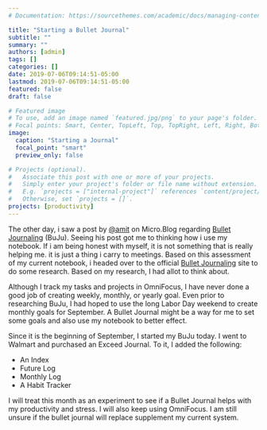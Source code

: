 ```yaml
---
# Documentation: https://sourcethemes.com/academic/docs/managing-content/

title: "Starting a Bullet Journal"
subtitle: ""
summary: ""
authors: [admin]
tags: []
categories: []
date: 2019-07-06T09:14:51-05:00
lastmod: 2019-07-06T09:14:51-05:00
featured: false
draft: false

# Featured image
# To use, add an image named `featured.jpg/png` to your page's folder.
# Focal points: Smart, Center, TopLeft, Top, TopRight, Left, Right, BottomLeft, Bottom, BottomRight.
image:
  caption: "Starting a Journal"
  focal_point: "smart"
  preview_only: false

# Projects (optional).
#   Associate this post with one or more of your projects.
#   Simply enter your project's folder or file name without extension.
#   E.g. `projects = ["internal-project"]` references `content/project/deep-learning/index.md`.
#   Otherwise, set `projects = []`.
projects: [productivity]
---
```


The other day, i saw a post by [@amit](https://blog.amitgawande.com/month-of-bullet-journaling) on Micro.Blog regarding [Bullet Journaling](https://bulletjournal.com) (BuJu). Seeing his post got me to thinking how i use my notebook. If i am being honest with myself, it is not something that is really helping me. it is just a thing i carry to meetings. Based on this assessment of my current notebook, i headed over to the official [Bullet Journaling](https://bulletjournal.com) site to do some research. Based on my research, I had allot to think about. 

Although I track my tasks and projects in OmniFocus, I have never done a good job of creating weekly, monthly, or yearly goal. Even prior to researching BuJu, I had hoped to use the long Labor Day weekend to create monthly goals for September. A Bullet Journal might be a way for me to set some goals and also use my notebook to better effect. 


Since it is the beginning of September, I started my BuJu today. I went to Walmart and purchased an Exceed Journal. To it, I added the following:

- An Index
- Future Log
- Monthly Log
- A Habit Tracker

I will treat this month as an experiment to see if a Bullet Journal helps with my productivity and stress. I will also keep using OmniFocus. I am still unsure if the bullet journal will replace supplement my current system. 
